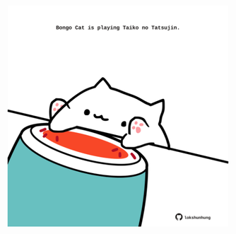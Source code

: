 <!-- built at 25/05/2025, 11:00:44 UTC -->
<p align="center">
  <img width="500" height="500" src="./ReadmeImage.svg">
</p>

